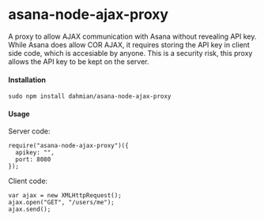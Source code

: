 # asana-node-ajax-proxy
A proxy to allow AJAX communication with Asana without revealing API key. While Asana does allow COR AJAX, it requires storing the API key in client side code, which is accesiable by anyone. This is a security risk, this proxy allows the API key to be kept on the server.

#### Installation
```
sudo npm install dahmian/asana-node-ajax-proxy
```

#### Usage
Server code:
```
require("asana-node-ajax-proxy")({
  apikey: "", 
  port: 8080
});
```

Client code:
```
var ajax = new XMLHttpRequest();
ajax.open("GET", "/users/me");
ajax.send();
```
